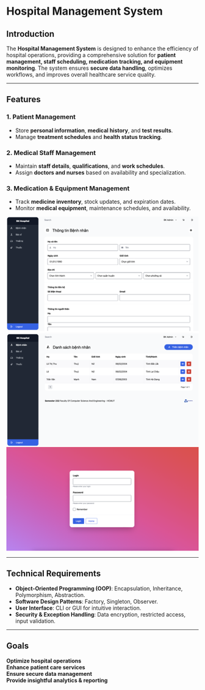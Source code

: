 # Hospital Management System

## Introduction
The **Hospital Management System** is designed to enhance the efficiency of hospital operations, providing a comprehensive solution for **patient management, staff scheduling, medication tracking, and equipment monitoring**. The system ensures **secure data handling**, optimizes workflows, and improves overall healthcare service quality.

---

## Features
### 1. Patient Management
- Store **personal information**, **medical history**, and **test results**.
- Manage **treatment schedules** and **health status tracking**.

### 2. Medical Staff Management
- Maintain **staff details**, **qualifications**, and **work schedules**.
- Assign **doctors and nurses** based on availability and specialization.

### 3. Medication & Equipment Management
- Track **medicine inventory**, stock updates, and expiration dates.
- Monitor **medical equipment**, maintenance schedules, and availability.
<img src="https://github.com/vmanhhh/hospital-management-hcmut/blob/ffa76542c2abb62dad18c32b530a6cc1051bfe24/screenshot/form.png" width="800">
<img src="https://github.com/vmanhhh/hospital-management-hcmut/blob/ffa76542c2abb62dad18c32b530a6cc1051bfe24/screenshot/list.png" width="800">
<img src="https://github.com/vmanhhh/hospital-management-hcmut/blob/ffa76542c2abb62dad18c32b530a6cc1051bfe24/screenshot/login.png" width="800">

---

## Technical Requirements
- **Object-Oriented Programming (OOP)**: Encapsulation, Inheritance, Polymorphism, Abstraction.
- **Software Design Patterns**: Factory, Singleton, Observer.
- **User Interface**: CLI or GUI for intuitive interaction.
- **Security & Exception Handling**: Data encryption, restricted access, input validation.
---

## Goals
**Optimize hospital operations**  
**Enhance patient care services**  
**Ensure secure data management**  
**Provide insightful analytics & reporting**  

